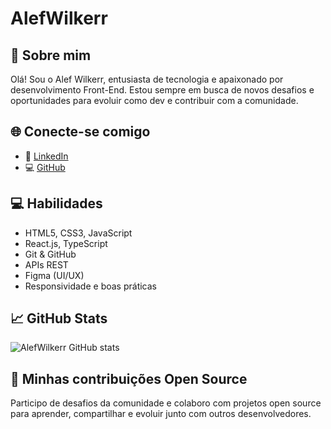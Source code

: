 # AlefWilkerr

## 👋 Sobre mim
Olá! Sou o Alef Wilkerr, entusiasta de tecnologia e apaixonado por desenvolvimento Front-End. Estou sempre em busca de novos desafios e oportunidades para evoluir como dev e contribuir com a comunidade.

## 🌐 Conecte-se comigo
- 💼 [LinkedIn](https://www.linkedin.com/in/alef-wilker)
- 💻 [GitHub](https://github.com/AlefWilkerr)

## 💻 Habilidades
- HTML5, CSS3, JavaScript
- React.js, TypeScript
- Git & GitHub
- APIs REST
- Figma (UI/UX)
- Responsividade e boas práticas

## 📈 GitHub Stats

![AlefWilkerr GitHub stats](https://github-readme-stats.vercel.app/api?username=AlefWilkerr&show_icons=true&theme=tokyonight)

## 🤝 Minhas contribuições Open Source
Participo de desafios da comunidade e colaboro com projetos open source para aprender, compartilhar e evoluir junto com outros desenvolvedores.